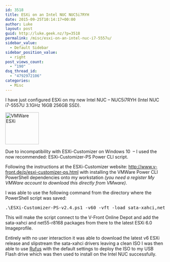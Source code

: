 ```yaml
---
id: 3518
title: ESXi on an Intel NUC NUC5i7RYH
date: 2015-09-25T10:14:17+00:00
author: Luke
layout: post
guid: http://luke.geek.nz/?p=3518
permalink: /misc/esxi-on-an-intel-nuc-i7-5557u/
sidebar_value:
  - Default Sidebar
sidebar_position_value:
  - right
post_views_count:
  - "190"
dsq_thread_id:
  - "4792972106"
categories:
  - Misc
---
```

I have just configured ESXi on my new Intel NUC &#8211; NUC5i7RYH (Intel NUC i7-5557U 3.1GHz 16GB 256GB SSD).

<img class="wp-image-3519 aligncenter" src="https://i2.wp.com/luke.geek.nz/wp-content/uploads/2015/09/vmware-esxi-logo-300x286.png?resize=106%2C101" alt="VMWare ESXi" width="106" height="101" srcset="https://i0.wp.com/luke.geek.nz/wp-content/uploads/2015/09/vmware-esxi-logo.png?resize=300%2C286&ssl=1 300w, https://i0.wp.com/luke.geek.nz/wp-content/uploads/2015/09/vmware-esxi-logo.png?resize=600%2C571&ssl=1 600w, https://i0.wp.com/luke.geek.nz/wp-content/uploads/2015/09/vmware-esxi-logo.png?resize=262%2C250&ssl=1 262w, https://i0.wp.com/luke.geek.nz/wp-content/uploads/2015/09/vmware-esxi-logo.png?resize=524%2C499&ssl=1 524w, https://i0.wp.com/luke.geek.nz/wp-content/uploads/2015/09/vmware-esxi-logo.png?resize=574%2C547&ssl=1 574w, https://i0.wp.com/luke.geek.nz/wp-content/uploads/2015/09/vmware-esxi-logo.png?w=630&ssl=1 630w" sizes="(max-width: 106px) 100vw, 106px" data-recalc-dims="1" />

Due to incompatibility with ESXi-Customizer on Windows 10  &#8211; I used the now recommended: ESXi-Customizer-PS Power CLI script.

Following the instructions at the ESXi-Customizer website: <http://www.v-front.de/p/esxi-customizer-ps.html> with installing the VMWare Power CLI PowerShell dependencies onto my workstation _(you need a register My VMWare account to download this directly from VMware)_.

I was able to use the following command from the directory where the PowerShell script was saved:

<pre class="lang:ps decode:true ">.\ESXi-Customizer-PS-v2.4.ps1 -v60 -vft -load sata-xahci,net55-r8168</pre>

This will make the script connect to the V-Front Online Depot and add the sata-xahci and net55-r8168 packages from there to the latest ESXi 6.0 Imageprofile.

Entirely with no user interaction it was able to download the latest v6 ESXi release and slipstream the sata-xahci drivers leaving a clean ISO I was then able to use [Rufus](https://rufus.akeo.ie/) with the default settings to deploy the ISO to my USB Flash drive which was then used to install on the Intel NUC successfully.